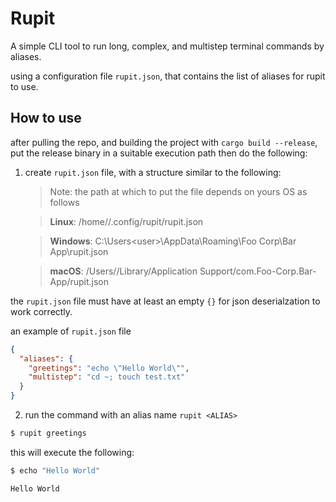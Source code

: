 # Rupit

A simple CLI tool to run long, complex, and multistep terminal commands by aliases.

using a configuration file `rupit.json`, that contains the list of aliases for rupit to use.

## How to use

after pulling the repo, and building the project with `cargo build --release`,<br />
put the release binary in a suitable execution path then do the following:

1. create `rupit.json` file, with a structure similar to the following:

   > Note: the path at which to put the file depends on yours OS as follows

   > **Linux**: /home/<user>/.config/rupit/rupit.json

   > **Windows**: C:\Users\<user>\AppData\Roaming\Foo Corp\Bar App\rupit.json

   > **macOS**: /Users/<user>/Library/Application Support/com.Foo-Corp.Bar-App/rupit.json

the `rupit.json` file must have at least an empty `{}` for json deserialzation to work correctly.

an example of `rupit.json` file

```json
{
  "aliases": {
    "greetings": "echo \"Hello World\"",
    "multistep": "cd ~; touch test.txt"
  }
}
```

2. run the command with an alias name `rupit <ALIAS>`

```sh
$ rupit greetings
```

this will execute the following:

```sh
$ echo "Hello World"

Hello World
```
